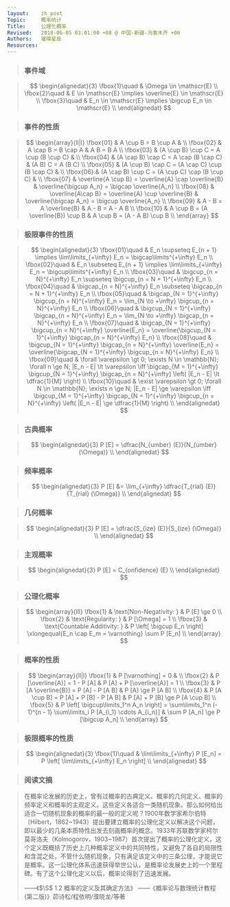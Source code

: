 ```yaml
---
layout:    zh_post
Topic:     概率统计
Title:     公理化概率
Revised:   2018-06-05 03:01:00 +08 @ 中国-新疆-乌鲁木齐 +06
Authors:   璀璨星辰
Resources:
---
```


> ### 事件域

> $$
> \begin{alignedat}{3}
> \fbox{1}\quad & \Omega \in \mathscr{E} \\
> \fbox{2}\quad & E \in \mathscr{E} \implies \overline{E} \in \mathscr{E} \\
> \fbox{3}\quad & E_n \in \mathscr{E} \implies \bigcup E_n \in \mathscr{E} \\
> \end{alignedat}
> $$
>

> ### 事件的性质

> $$
> \begin{array}{ll|l}
> \fbox{01} & A \cup B = B \cup A                                  & \\
> \fbox{02} & A \cap B = B \cap A                                  & A B = B A \\
> \fbox{03} & (A \cup B) \cup C = A \cup (B \cup C)                & \\
> \fbox{04} & (A \cap B) \cap C = A \cap (B \cap C)                & (A B) C = A (B C) \\
> \fbox{05} & (A \cup B) \cap C = (A \cap C) \cup (B \cap C)       & \\
> \fbox{06} & (A \cap B) \cup C = (A \cup C) \cap (B \cup C)       & \\
> \fbox{07} & \overline{A \cup B} = \overline{A} \cap \overline{B} & \overline{\bigcup A_n} = \bigcap \overline{A_n} \\
> \fbox{08} & \overline{A\cap B} = \overline{A} \cup \overline{B}  & \overline{\bigcap A_n} = \bigcup \overline{A_n} \\
> \fbox{09} & A - B = A \overline{B}                               & A - B = A - A B \\
> \fbox{10} & A \cup B = (A \overline{B}) \cup B                   & A \cup B = (A - A B) \cup B \\
> \end{array}
> $$
>

> ### 极限事件的性质

> $$
> \begin{alignedat}{3}
> \fbox{01}\quad & E_n \supseteq E_{n + 1} \implies \lim\limits_{+\infty} E_n = \bigcap\limits^{+\infty} E_n \\
> \fbox{02}\quad & E_n \subseteq E_{n + 1} \implies \lim\limits_{+\infty} E_n = \bigcup\limits^{+\infty} E_n \\
> \fbox{03}\quad & \bigcup_{n = N}^{+\infty} E_n \supseteq \bigcup_{n = N + 1}^{+\infty} E_n \\
> \fbox{04}\quad & \bigcap_{n = N}^{+\infty} E_n \subseteq \bigcap_{n = N  + 1}^{+\infty} E_n \\
> \fbox{05}\quad & \bigcap_{N = 1}^{+\infty} \bigcup_{n = N}^{+\infty} E_n = \lim_{N \to +\infty} \bigcup_{n = N}^{+\infty} E_n \\
> \fbox{06}\quad & \bigcup_{N = 1}^{+\infty} \bigcap_{n = N}^{+\infty} E_n = \lim_{N \to +\infty} \bigcap_{n = N}^{+\infty} E_n \\
> \fbox{07}\quad & \bigcap_{N = 1}^{+\infty} \bigcup_{n = N}^{+\infty} \overline{E_n} = \overline{\bigcup_{N = 1}^{+\infty} \bigcap_{n = N}^{+\infty} E_n} \\
> \fbox{08}\quad & \bigcup_{N = 1}^{+\infty} \bigcap_{n = N}^{+\infty} \overline{E_n} = \overline{\bigcap_{N = 1}^{+\infty} \bigcup_{n = N}^{+\infty} E_n} \\
> \fbox{09}\quad & \forall \varepsilon \gt 0; \exists N \in \mathbb{N}; \forall n \ge N; |E_n - E| \lt \varepsilon \iff \bigcap_{M = 1}^{+\infty} \bigcup_{N = 1}^{+\infty} \bigcap_{n = N}^{+\infty} \left( |E_n - E| \lt \dfrac{1}{M} \right) \\
> \fbox{10}\quad & \exist \varepsilon \gt 0; \forall N \in \mathbb{N}; \exists n \ge N; |E_n - E| \ge \varepsilon \iff \bigcup_{M = 1}^{+\infty} \bigcap_{N = 1}^{+\infty} \bigcup_{n = N}^{+\infty} \left( |E_n - E| \ge \dfrac{1}{M} \right) \\
> \end{alignedat}
> $$
>

> ### 古典概率

> $$
> \begin{alignedat}{3}
> P [E] = \dfrac{N_{umber} (E)}{N_{umber} (\Omega)} \\
> \end{alignedat}
> $$
>

> ### 频率概率

> $$
> \begin{alignedat}{3}
> P [E] &= \lim_{+\infty} \dfrac{T_{rial} (E)}{T_{rial} (\Omega)} \\
> \end{alignedat}
> $$
>

> ### 几何概率

> $$
> \begin{alignedat}{3}
> P [E] = \dfrac{S_{ize} (E)}{S_{ize} (\Omega)} \\
> \end{alignedat}
> $$
>

> ### 主观概率

> $$
> \begin{alignedat}{3}
> P [E] = C_{onfidence} (E) \\
> \end{alignedat}
> $$
>

> ### 公理化概率

> $$
> \begin{array}{lll}
> \fbox{1} & \text{Non-Negativity: }       & P [E] \ge 0 \\
> \fbox{2} & \text{Regularity: }           & P [\Omega] = 1 \\
> \fbox{3} & \text{Countable Additivity: } & P \left[ \bigcup E_n \right] \xlongequal{E_n \cap E_m = \varnothing} \sum P [E_n] \\
> \end{array}
> $$
>

> ### 概率的性质

> $$
> \begin{array}{ll|l}
> \fbox{1} & P [\varnothing] = 0                                                                                              & \\
> \fbox{2} & P [\overline{A}] = 1 - P [A]                                                                                     & P [A] + P [\overline{A}] = 1 \\
> \fbox{3} & P [A \overline{B}] = P [A] - P [A B]                                                                             & P [A] \ge P [A B] \\
> \fbox{4} & P [A \cup B] = P [A] + P [B] - P [A B]                                                                           & P [A] + P [B] \ge P [A \cup B] \\
> \fbox{5} & P \left[ \bigcup\limits_1^n A_n \right] = \sum\limits_1^n (- 1)^{n - 1} \sum\limits_i P [A_{i_1} \cdots A_{i_n}] & \sum P [A_n] \ge P [\bigcup A_n] \\
> \end{array}
> $$
>

> ### 极限概率的性质

> $$
> \begin{alignedat}{3}
> \fbox{1}\quad & \lim\limits_{+\infty} P [E_n] = P \left[ \lim\limits_{+\infty} E_n \right]  \\
> \end{alignedat}
> $$
>

> ### 阅读文摘

> 在概率论发展的历史上，曾有过概率的古典定义、概率的几何定义、概率的频率定义和概率的主观定义。这些定义各适合一类随机现象。那么如何给出适合一切随机现象的概率的最一般的定义呢？1900年数学家希尔伯特（Hilbert，1862~1943）提出要建立概率的公理化定义以解决这个问题，即以最少的几条本质特性出发去刻画概率的概念。1933年苏联数学家柯尔莫哥洛夫（Kolmogorov，1903~1987）首次提出了概率的公理化定义，这个定义既概括了历史上几种概率定义中的共同特性，又避免了各自的局限性和含混之处，不管什么随机现象，只有满足该定义中的三条公理，才能说它是概率。这一公理化体系迅速获得举世公认，是概率论发展史上的一个里程碑。有了这个公理化定义以后，概率论得到了迅速发展。
>
> ——《$\S$ 1.2 概率的定义及其确定方法》
> ——《概率论与数理统计教程 (第二版)》茆诗松/程依明/濮晓龙/等著
